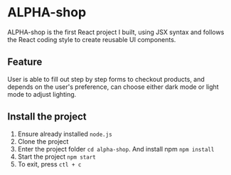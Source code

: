 # ALPHA-shop
ALPHA-shop is the first React project I built, using JSX syntax and follows the React coding style to create reusable UI components. 

## Feature
User is able to fill out step by step forms to checkout products, and depends on the user's preference, can choose either dark mode or light mode to adjust lighting.

## Install the project
1. Ensure already installed `node.js`
2. Clone the project
3. Enter the project folder `cd alpha-shop`. And install npm `npm install`
4. Start the project `npm start`
5. To exit, press `ctl + c`

